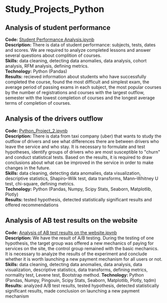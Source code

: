 # Study_Projects_Python

## Analysis of student performance
**Code:** [Student Performance Analysis.ipynb](https://github.com/DariaR22/Study_Projects_Python/blob/main/Student%20Performance%20Analysis%20.ipynb)  
**Description:** There is data of student performance: subjects, tests, dates and scores. We are required to analyze completed lessons and answer several questions about complition of courses.  
**Skills:** data cleaning, detecting data anomalies, data analysis, cohort analysis, RFM analysis, defining metrics.  
**Technology:** Python (Pandas)  
**Results:** recieved information about students who have successfully completed the course, found the most difficult and simplest exam, the average period of passing exams in each subject, the most popular courses by the number of registrations and courses with the largest outflow, semester with the lowest completion of courses and the longest average terms of completion of courses.   

## Analysis of the drivers outflow
**Code:** [Python_Project_2.ipynb](https://github.com/DariaR22/Study_Projects_Python/blob/main/Python_Project_2.ipynb)  
**Description:** There is data from taxi company (uber) that wants to study the outflow of drivers and see what differences there are between drivers who leave the service and who stay. It is necessary to formulate and test hypotheses, identify groups of drivers who are most susceptible to "churn" and conduct statistical tests. Based on the results, it is required to draw conclusions about what can be improved in the service in order to make changes in the future.    
**Skills:** data cleaning, detecting data anomalies, data visualization, descriptive statistics, Shapiro–Wilk test, data transforms, Mann–Whitney U test, chi-square, defining metrics.  
**Technology:** Python (Pandas, Numpy, Scipy Stats, Seaborn, Matplotlib, Plotly)  
**Results:** tested hypothesis, detected statistically significant results and offered recommendations

## Analysis of AB test results on the website
**Code:** [Analysis of AB test results on the website.ipynb](https://github.com/DariaR22/Study_Projects_Python/blob/main/Analysis%20of%20AB%20test%20results%20on%20the%20website.ipynb)  
**Description:** We have the result of A/B testing. During the testing of one hypothesis, the target group was offered a new mechanics of paying for services on the site, the control group remained with the basic mechanics. It is necessary to analyze the results of the experiment and conclude whether it is worth launching a new payment mechanism for all users or not.  
**Skills:** data cleaning, detecting data anomalies, data analysis, data visualization, descriptive statistics,  data transforms, defining metrics, normality test, Levene test, Bootstrap method.
**Technology:** Python (Pandas, Numpy, Pingouin, Scipy Stats, Seaborn, Matplotlib, Plotly, tqdm)
**Results:** analyzed A/B test results, tested hypothesis, detected statistically significant results, made conclusion on launching a new payment mechanism

